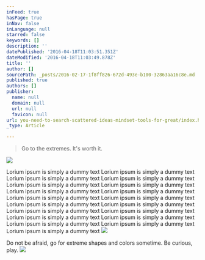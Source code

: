 ```yaml
---
inFeed: true
hasPage: true
inNav: false
inLanguage: null
starred: false
keywords: []
description: ''
datePublished: '2016-04-18T11:03:51.351Z'
dateModified: '2016-04-18T11:03:49.878Z'
title: ''
author: []
sourcePath: _posts/2016-02-17-1f8ff826-672d-493e-b100-32863aa16c8e.md
published: true
authors: []
publisher:
  name: null
  domain: null
  url: null
  favicon: null
url: you-need-to-search-scattered-ideas-mindset-tools-for-great/index.html
_type: Article

---
```

> Go to the extremes. It's worth it.

![](https://the-grid-user-content.s3-us-west-2.amazonaws.com/c1618c0c-4eab-496c-94ef-249d23f1e808.png)

Lorium ipsum is simply a dummy text Lorium ipsum is simply a dummy text Lorium ipsum is simply a dummy text Lorium ipsum is simply a dummy text Lorium ipsum is simply a dummy text Lorium ipsum is simply a dummy text Lorium ipsum is simply a dummy text Lorium ipsum is simply a dummy text Lorium ipsum is simply a dummy text Lorium ipsum is simply a dummy text Lorium ipsum is simply a dummy text Lorium ipsum is simply a dummy text Lorium ipsum is simply a dummy text Lorium ipsum is simply a dummy text Lorium ipsum is simply a dummy text Lorium ipsum is simply a dummy text Lorium ipsum is simply a dummy text Lorium ipsum is simply a dummy text Lorium ipsum is simply a dummy text ![](https://the-grid-user-content.s3-us-west-2.amazonaws.com/297856fa-d2fb-46fd-811e-d4f6574d5bbf.png)

Do not be afraid, go for extreme shapes and colors sometime. Be curious, play.
![](https://s3-us-west-2.amazonaws.com/the-grid-img/p/0a2d818c70d8045307e4d02348b40551751eccfa.png)
